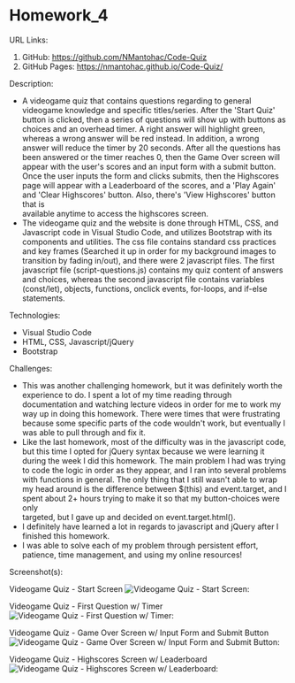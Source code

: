 # Homework_4

URL Links:
  1) GitHub: https://github.com/NMantohac/Code-Quiz
  2) GitHub Pages: https://nmantohac.github.io/Code-Quiz/
  
Description:
  - A videogame quiz that contains questions regarding to general videogame knowledge and specific titles/series. After the 'Start Quiz'
    button is clicked, then a series of questions will show up with buttons as choices and an overhead timer. A right answer will 
    highlight green, whereas a wrong answer will be red instead. In addition, a wrong answer will reduce the timer by 20 seconds. After
    all the questions has been answered or the timer reaches 0, then the Game Over screen will appear with the user's scores and an
    input form with a submit button. Once the user inputs the form and clicks submits, then the Highscores page will appear with a 
    Leaderboard of the scores, and a 'Play Again' and 'Clear Highscores' button. Also, there's 'View Highscores' button that is  
    available anytime to access the highscores screen.
  - The videogame quiz and the website is done through HTML, CSS, and Javascript code in Visual Studio Code, and utilizes
    Bootstrap with its components and utilities. The css file contains standard css practices and key frames (Searched it up in order
    for my background images to transition by fading in/out), and there were 2 javascript files. The first javascript file 
    (script-questions.js) contains my quiz content of answers and choices, whereas the second javascript file contains variables 
    (const/let), objects, functions, onclick events, for-loops, and if-else statements.
  
 Technologies:
  - Visual Studio Code
  - HTML, CSS, Javascript/jQuery
  - Bootstrap
  
  Challenges:
  - This was another challenging homework, but it was definitely worth the experience to do. I spent a lot of my time reading through
    documentation and watching lecture videos in order for me to work my way up in doing this homework. There were times that were 
    frustrating because some specific parts of the code wouldn't work, but eventually I was able to pull through and fix it.
  - Like the last homework, most of the difficulty was in the javascript code, but this time I opted for jQuery syntax because we
    were learning it during the week I did this homework. The main problem I had was trying to code the logic in order as they appear,
    and I ran into several problems with functions in general. The only thing that I still wasn't able to wrap my head around is the
    difference between $(this) and event.target, and I spent about 2+ hours trying to make it so that my button-choices were only  
    targeted, but I gave up and decided on event.target.html().
  - I definitely have learned a lot in regards to javascript and jQuery after I finished this homework.
  - I was able to solve each of my problem through persistent effort, patience, time management, and using my online resources!
    
  Screenshot(s):
  
  Videogame Quiz - Start Screen
  ![Videogame Quiz - Start Screen:](https://puu.sh/Fr9q5/391a60930d.png)
  
  Videogame Quiz - First Question w/ Timer
  ![Videogame Quiz - First Question w/ Timer:](https://puu.sh/Fr9ql/7968f3cd16.png)
  
  Videogame Quiz - Game Over Screen w/ Input Form and Submit Button
  ![Videogame Quiz - Game Over Screen w/ Input Form and Submit Button:](https://puu.sh/Fr9qV/7d0c29f00e.png)
  
  Videogame Quiz - Highscores Screen w/ Leaderboard
  ![Videogame Quiz - Highscores Screen w/ Leaderboard:](https://puu.sh/Fr9s3/0d31e60485.png)
